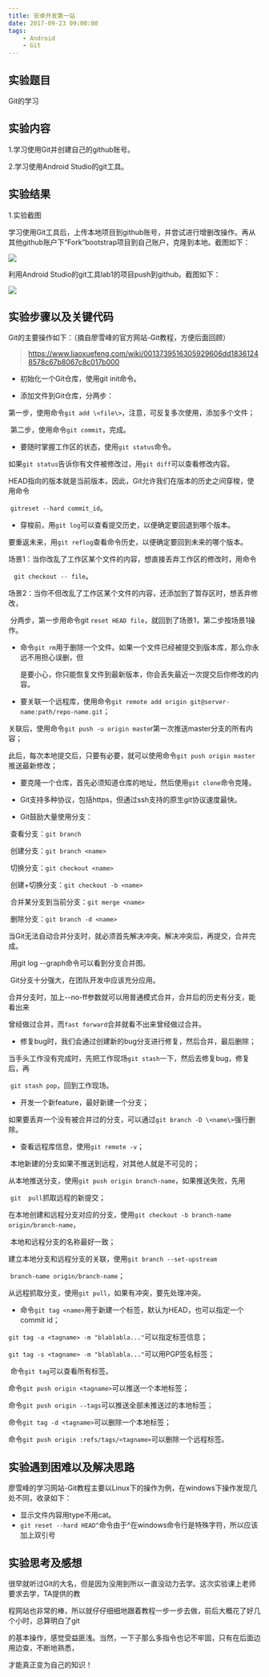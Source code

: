 ```yaml
---
title: 安卓开发第一站
date: 2017-09-23 09:00:00
tags:
    - Android
    - Git
---
```


## 实验题目

Git的学习

## 实验内容

1.学习使用Git并创建自己的github账号。

2.学习使用Android Studio的git工具。

<!-- more -->

## 实验结果

1.实验截图

学习使用Git工具后，上传本地项目到github账号，并尝试进行增删改操作。再从其他github账户下“Fork”bootstrap项目到自己账户，克隆到本地。截图如下：

 ![](安卓开发第一站/1.png)

利用Android Studio的git工具lab1的项目push到github。截图如下：

![](安卓开发第一站/2.png)


实验步骤以及关键代码
--------------------

Git的主要操作如下：（摘自廖雪峰的官方网站-Git教程，方便后面回顾）

> https://www.liaoxuefeng.com/wiki/0013739516305929606dd18361248578c67b8067c8c017b000

* 初始化一个Git仓库，使用git init命令。


* 添加文件到Git仓库，分两步：

​        第一步，使用命令`git add \<file\>`，注意，可反复多次使用，添加多个文件；

​        第二步，使用命令`git commit`，完成。

* 要随时掌握工作区的状态，使用`git status`命令。

​        如果`git status`告诉你有文件被修改过，用`git diff`可以查看修改内容。

​        HEAD指向的版本就是当前版本，因此，Git允许我们在版本的历史之间穿梭，使用命令

​        `gitreset --hard commit_id`。

* 穿梭前，用`git log`可以查看提交历史，以便确定要回退到哪个版本。

​       要重返未来，用`git reflog`查看命令历史，以便确定要回到未来的哪个版本。

​        场景1：当你改乱了工作区某个文件的内容，想直接丢弃工作区的修改时，用命令

​        ` git checkout -- file`。

​        场景2：当你不但改乱了工作区某个文件的内容，还添加到了暂存区时，想丢弃修改，

​        分两步，第一步用命令git
​        `reset HEAD file`，就回到了场景1，第二步按场景1操作。

* 命令`git rm`用于删除一个文件。如果一个文件已经被提交到版本库，那么你永远不用担心误删，但

  是要小心，你只能恢复文件到最新版本，你会丢失最近一次提交后你修改的内容。


* 要关联一个远程库，使用命令`git remote add origin git@server-name:path/repo-name.git`；

​        关联后，使用命令`git push -u origin maste`r第一次推送master分支的所有内容；

​        此后，每次本地提交后，只要有必要，就可以使用命令`git push origin master`推送最新修改；

* 要克隆一个仓库，首先必须知道仓库的地址，然后使用`git clone`命令克隆。


* Git支持多种协议，包括https，但通过ssh支持的原生git协议速度最快。


* Git鼓励大量使用分支：

​        查看分支：`git branch`

​        创建分支：`git branch <name>`

​        切换分支：`git checkout <name>`

​        创建+切换分支：`git checkout -b <name>`

​        合并某分支到当前分支：`git merge <name>`

​        删除分支：`git branch -d <name>`

​        当Git无法自动合并分支时，就必须首先解决冲突。解决冲突后，再提交，合并完成。

​        用git log --graph命令可以看到分支合并图。

​        Git分支十分强大，在团队开发中应该充分应用。

​        合并分支时，加上--no-ff参数就可以用普通模式合并，合并后的历史有分支，能看出来

​         曾经做过合并，而`fast forward`合并就看不出来曾经做过合并。

* 修复bug时，我们会通过创建新的bug分支进行修复，然后合并，最后删除；

​        当手头工作没有完成时，先把工作现场`git stash`一下，然后去修复bug，修复后，再

​       `git stash pop`，回到工作现场。

* 开发一个新feature，最好新建一个分支；

​        如果要丢弃一个没有被合并过的分支，可以通过`git branch -D \<name\>`强行删除。

* 查看远程库信息，使用`git remote -v`；

​       本地新建的分支如果不推送到远程，对其他人就是不可见的；

​       从本地推送分支，使用`git push origin branch-name`，如果推送失败，先用

​       `git  pull`抓取远程的新提交；

​       在本地创建和远程分支对应的分支，使用`git checkout -b branch-name origin/branch-name`， 

​       本地和远程分支的名称最好一致；

​       建立本地分支和远程分支的关联，使用`git branch --set-upstream `

​      `branch-name origin/branch-name`；

​      从远程抓取分支，使用`git pull`，如果有冲突，要先处理冲突。

* 命令`git tag <name>`用于新建一个标签，默认为HEAD，也可以指定一个commit id；

​       `git tag -a <tagname> -m "blablabla..."`可以指定标签信息；

​       `git tag -s <tagname> -m "blablabla..."`可以用PGP签名标签；

​       命令`git tag`可以查看所有标签。

​       命令`git push origin <tagname>`可以推送一个本地标签；

​       命令`git push origin --tags`可以推送全部未推送过的本地标签；

​       命令`git tag -d <tagname>`可以删除一个本地标签；

​       命令`git push origin :refs/tags/<tagname>`可以删除一个远程标签。

## 实验遇到困难以及解决思路

廖雪峰的学习网站-Git教程主要以Linux下的操作为例，在windows下操作发现几处不同，收录如下：

* 显示文件内容用type不用cat。
* `git reset --hard HEAD^`命令由于^在windows命令行是特殊字符，所以应该加上双引号



实验思考及感想
------------------

很早就听过Git的大名，但是因为没用到所以一直没动力去学。这次实验课上老师要求去学，TA提供的教

程网站也非常的棒，所以就仔仔细细地跟着教程一步一步去做，前后大概花了好几个小时，总算明白了git

的基本操作，感觉受益匪浅。当然，一下子那么多指令也记不牢固，只有在后面边用边查，不断地熟悉，

才能真正变为自己的知识！